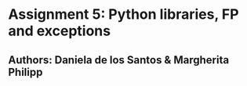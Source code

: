 # Assignment 5: Python libraries, FP and exceptions
## Authors: Daniela de los Santos & Margherita Philipp


